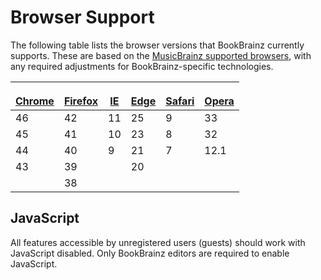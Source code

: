 # Browser Support

The following table lists the browser versions that BookBrainz currently
supports. These are based on the [MusicBrainz supported browsers][mbbrowsers], with any
required adjustments for BookBrainz-specific technologies.

<table>
  <thead>
    <tr>
      <th class="text-center">
        <p><span class="fa fa-chrome fa-3x" title="Google Chrome"></span></p>
        <a href="https://en.wikipedia.org/wiki/Google_Chrome">Chrome</a>
      </th>
      <th class="text-center">
        <p><span class="fa fa-firefox fa-3x" title="Mozilla Firefox"></span></p>
        <a href="https://en.wikipedia.org/wiki/Firefox">Firefox</a>
      </th>
      <th class="text-center">
        <p><span class="fa fa-internet-explorer fa-3x" title="Microsoft Internet Explorer"></span></p>
        <a href="https://en.wikipedia.org/wiki/Internet_Explorer">IE</a>
      </th>
      <th class="text-center">
        <p><span class="fa fa-edge fa-3x" title="Microsoft Edge"></span></p>
        <a href="https://en.wikipedia.org/wiki/Microsoft_Edge">Edge</a>
      </th>
      <th class="text-center">
        <p><span class="fa fa-safari fa-3x" title="Apple Safari"></span></p>
        <a href="https://en.wikipedia.org/wiki/Safari_(web_browser)">Safari</a>
      </th>
      <th class="text-center">
        <p><span class="fa fa-opera fa-3x" title="Opera"></span></p>
        <a href="https://en.wikipedia.org/wiki/Opera_(web_browser)">Opera</a>
      </th>
    </tr>
  </thead>
  <tbody class="text-center">
    <tr>
      <td>46</td>
      <td>42</td>
      <td>11</td>
      <td>25</td>
      <td>9</td>
      <td>33</td>
    </tr>
    <tr>
      <td>45</td>
      <td>41</td>
      <td>10</td>
      <td>23</td>
      <td>8</td>
      <td>32</td>
    </tr>
    <tr>
      <td>44</td>
      <td>40</td>
      <td>9</td>
      <td>21</td>
      <td>7</td>
      <td>12.1</td>
    </tr>
    <tr>
      <td>43</td>
      <td>39</td>
      <td></td>
      <td>20</td>
      <td></td>
      <td></td>
    </tr>
    <tr>
      <td></td>
      <td>38</td>
      <td></td>
      <td></td>
      <td></td>
      <td></td>
    </tr>
  </tbody>
</table>

## JavaScript
All features accessible by unregistered users (guests) should work with
JavaScript disabled. Only BookBrainz editors are required to enable JavaScript.

[mbbrowsers]: https://musicbrainz.org/doc/Development/Supported_browsers
